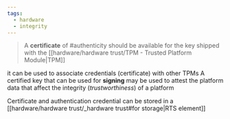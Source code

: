 ```yaml
---
tags:
  - hardware
  - integrity
---
```

> A **certificate** of #authenticity should be available for the key shipped with the [[hardware/hardware trust/TPM - Trusted Platform Module|TPM]]

it can be used to associate credentials (certificate) with other TPMs
A certified key that can be used for **signing** may be used to attest the platform data that affect the integrity (*trustworthiness*) of a platform


Certificate and authentication credential can be stored in a [[hardware/hardware trust/_hardware trust#for storage|RTS element]]


